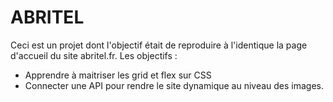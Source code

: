 # ABRITEL

Ceci est un projet dont l'objectif était de reproduire à l'identique la page d'accueil du site abritel.fr.
Les objectifs :
- Apprendre à maitriser les grid et flex sur CSS
- Connecter une API pour rendre le site dynamique au niveau des images.

